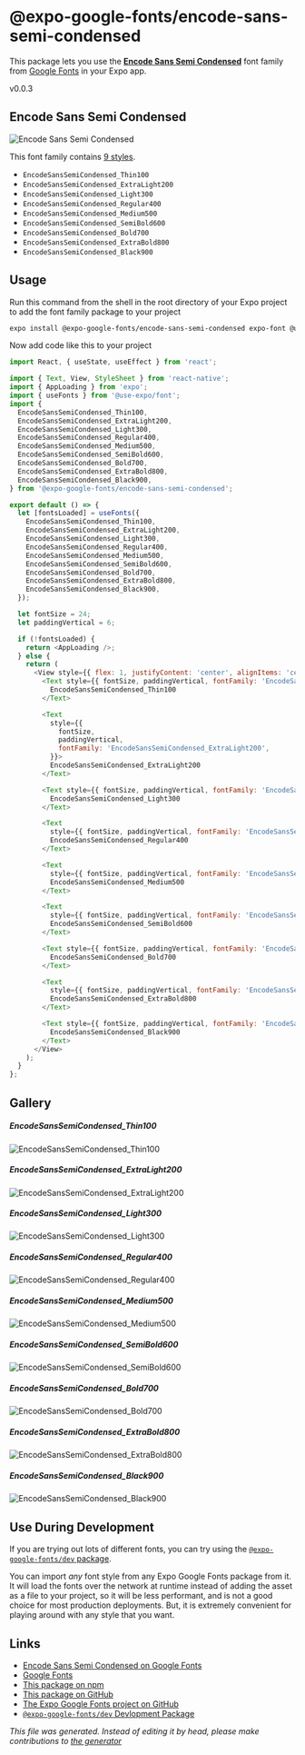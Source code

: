 # @expo-google-fonts/encode-sans-semi-condensed

This package lets you use the [**Encode Sans Semi Condensed**](https://fonts.google.com/specimen/Encode+Sans+Semi+Condensed) font family from [Google Fonts](https://fonts.google.com/) in your Expo app.

v0.0.3

## Encode Sans Semi Condensed

![Encode Sans Semi Condensed](./font-family.png)

This font family contains [9 styles](#gallery).

- `EncodeSansSemiCondensed_Thin100`
- `EncodeSansSemiCondensed_ExtraLight200`
- `EncodeSansSemiCondensed_Light300`
- `EncodeSansSemiCondensed_Regular400`
- `EncodeSansSemiCondensed_Medium500`
- `EncodeSansSemiCondensed_SemiBold600`
- `EncodeSansSemiCondensed_Bold700`
- `EncodeSansSemiCondensed_ExtraBold800`
- `EncodeSansSemiCondensed_Black900`

## Usage

Run this command from the shell in the root directory of your Expo project to add the font family package to your project
```sh
expo install @expo-google-fonts/encode-sans-semi-condensed expo-font @use-expo/font
```

Now add code like this to your project
```js
import React, { useState, useEffect } from 'react';

import { Text, View, StyleSheet } from 'react-native';
import { AppLoading } from 'expo';
import { useFonts } from '@use-expo/font';
import {
  EncodeSansSemiCondensed_Thin100,
  EncodeSansSemiCondensed_ExtraLight200,
  EncodeSansSemiCondensed_Light300,
  EncodeSansSemiCondensed_Regular400,
  EncodeSansSemiCondensed_Medium500,
  EncodeSansSemiCondensed_SemiBold600,
  EncodeSansSemiCondensed_Bold700,
  EncodeSansSemiCondensed_ExtraBold800,
  EncodeSansSemiCondensed_Black900,
} from '@expo-google-fonts/encode-sans-semi-condensed';

export default () => {
  let [fontsLoaded] = useFonts({
    EncodeSansSemiCondensed_Thin100,
    EncodeSansSemiCondensed_ExtraLight200,
    EncodeSansSemiCondensed_Light300,
    EncodeSansSemiCondensed_Regular400,
    EncodeSansSemiCondensed_Medium500,
    EncodeSansSemiCondensed_SemiBold600,
    EncodeSansSemiCondensed_Bold700,
    EncodeSansSemiCondensed_ExtraBold800,
    EncodeSansSemiCondensed_Black900,
  });

  let fontSize = 24;
  let paddingVertical = 6;

  if (!fontsLoaded) {
    return <AppLoading />;
  } else {
    return (
      <View style={{ flex: 1, justifyContent: 'center', alignItems: 'center' }}>
        <Text style={{ fontSize, paddingVertical, fontFamily: 'EncodeSansSemiCondensed_Thin100' }}>
          EncodeSansSemiCondensed_Thin100
        </Text>

        <Text
          style={{
            fontSize,
            paddingVertical,
            fontFamily: 'EncodeSansSemiCondensed_ExtraLight200',
          }}>
          EncodeSansSemiCondensed_ExtraLight200
        </Text>

        <Text style={{ fontSize, paddingVertical, fontFamily: 'EncodeSansSemiCondensed_Light300' }}>
          EncodeSansSemiCondensed_Light300
        </Text>

        <Text
          style={{ fontSize, paddingVertical, fontFamily: 'EncodeSansSemiCondensed_Regular400' }}>
          EncodeSansSemiCondensed_Regular400
        </Text>

        <Text
          style={{ fontSize, paddingVertical, fontFamily: 'EncodeSansSemiCondensed_Medium500' }}>
          EncodeSansSemiCondensed_Medium500
        </Text>

        <Text
          style={{ fontSize, paddingVertical, fontFamily: 'EncodeSansSemiCondensed_SemiBold600' }}>
          EncodeSansSemiCondensed_SemiBold600
        </Text>

        <Text style={{ fontSize, paddingVertical, fontFamily: 'EncodeSansSemiCondensed_Bold700' }}>
          EncodeSansSemiCondensed_Bold700
        </Text>

        <Text
          style={{ fontSize, paddingVertical, fontFamily: 'EncodeSansSemiCondensed_ExtraBold800' }}>
          EncodeSansSemiCondensed_ExtraBold800
        </Text>

        <Text style={{ fontSize, paddingVertical, fontFamily: 'EncodeSansSemiCondensed_Black900' }}>
          EncodeSansSemiCondensed_Black900
        </Text>
      </View>
    );
  }
};

```

## Gallery

##### EncodeSansSemiCondensed_Thin100
![EncodeSansSemiCondensed_Thin100](./05e33431ccd816003d590171a6110b72fc3f122c224c46c4f5339f4919b57873.ttf.png)

##### EncodeSansSemiCondensed_ExtraLight200
![EncodeSansSemiCondensed_ExtraLight200](./06726656f1a2937a42770740e0772bbcd1187d2bdbe2f5bfd42bab081286b643.ttf.png)

##### EncodeSansSemiCondensed_Light300
![EncodeSansSemiCondensed_Light300](./6ea764a1fca4cd3308fdc9f6284e890fe9ef8409ab991115bb08a4d0be1b544a.ttf.png)

##### EncodeSansSemiCondensed_Regular400
![EncodeSansSemiCondensed_Regular400](./ec67d15d3d449c0b0cf65c4fc57fbca88395b306ff4f30d409b4c8eb4d06abbf.ttf.png)

##### EncodeSansSemiCondensed_Medium500
![EncodeSansSemiCondensed_Medium500](./972df21a043f38bbac81d476692cdd0ccea7537ceac026fe837daf17c4836aa4.ttf.png)

##### EncodeSansSemiCondensed_SemiBold600
![EncodeSansSemiCondensed_SemiBold600](./654f95bfaeb0563e8a7622832f25016d47e3f8e60e4dd59c2ef9cf3835f5e1b1.ttf.png)

##### EncodeSansSemiCondensed_Bold700
![EncodeSansSemiCondensed_Bold700](./99c6ae51b272d20f915f0c4b8454b27ac9400423ba0a207b770a7dc3201f9d5c.ttf.png)

##### EncodeSansSemiCondensed_ExtraBold800
![EncodeSansSemiCondensed_ExtraBold800](./7d33b1fd6f457c91d58d3287767a4f0089fa3fd5ee2c18539c597f8a895b3646.ttf.png)

##### EncodeSansSemiCondensed_Black900
![EncodeSansSemiCondensed_Black900](./a7075bb5ddbdaca47f1356022fa375630ca868fc11d6ac6e53026c8bac0888b1.ttf.png)


## Use During Development

If you are trying out lots of different fonts, you can try using the [`@expo-google-fonts/dev` package](https://www.npmjs.com/package/@expo-google-fonts/dev).

You can import *any* font style from any Expo Google Fonts package from it. It will load the fonts
over the network at runtime instead of adding the asset as a file to your project, so it will be 
less performant, and is not a good choice for most production deployments. But, it is extremely convenient
for playing around with any style that you want.

## Links

- [Encode Sans Semi Condensed on Google Fonts](https://fonts.google.com/specimen/Encode+Sans+Semi+Condensed)
- [Google Fonts](https://fonts.google.com/)
- [This package on npm](https://www.npmjs.com/package/@expo-google-fonts/encode-sans-semi-condensed)
- [This package on GitHub](https://github.com/expo/google-fonts/tree/master/font-packages/encode-sans-semi-condensed)
- [The Expo Google Fonts project on GitHub](https://github.com/expo/google-fonts)
- [`@expo-google-fonts/dev` Devlopment Package](https://github.com/expo/google-fonts/tree/master/font-packages/dev)


*This file was generated. Instead of editing it by head, please make contributions to [the generator](https://github.com/expo/google-fonts/tree/master/packages/generator)*
